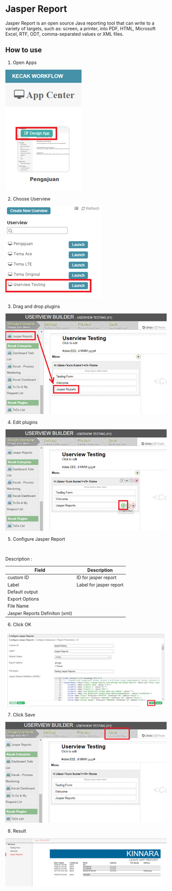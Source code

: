 # Jasper Report

Jasper Report is an open source Java reporting tool that can write to a variety of targets, such as: screen, a printer, into PDF, HTML, Microsoft Excel, RTF, ODT, comma-separated values or XML files.


## How to use

1. Open Apps

<img src="https://raw.githubusercontent.com/kinnara-digital-studio/kecak-workflow/master/docs/assets/jasper_openApps.png" alt="" />


2. Choose Userview

<img src="https://raw.githubusercontent.com/kinnara-digital-studio/kecak-workflow/master/docs/assets/jasper_chooseUserview.png" alt="" />


3. Drag and drop plugins

<img src="https://raw.githubusercontent.com/kinnara-digital-studio/kecak-workflow/master/docs/assets/jasper_dragDrop.png" alt="" />


4. Edit plugins

<img src="https://raw.githubusercontent.com/kinnara-digital-studio/kecak-workflow/master/docs/assets/jasper_edit.png" alt="" />


5. Configure Jasper Report

<img src="https://raw.githubusercontent.com/kinnara-digital-studio/kecak-workflow/master/docs/assets/jasper_configuration.png" alt="" />

Description :

|Field|Description|
|-|-|
|custom ID|ID for jasper report|
|Label|Label for jasper report|
|Default output||
|Export Options||
|File Name||
|Jasper Reports Definiton (xml)||


6. Click OK

<img src="https://raw.githubusercontent.com/kinnara-digital-studio/kecak-workflow/master/docs/assets/jasper_ok.png" alt="" />


7. Click Save

<img src="https://raw.githubusercontent.com/kinnara-digital-studio/kecak-workflow/master/docs/assets/jasper_save.png" alt="" />


8. Result

<img src="https://raw.githubusercontent.com/kinnara-digital-studio/kecak-workflow/master/docs/assets/jasper_result.png" alt="" />



